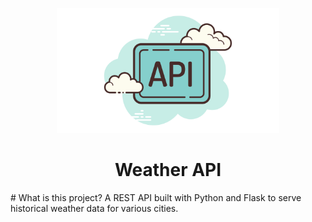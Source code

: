 <p align="center">
    <a href="https://raw.githubusercontent.com/jhonatanjk125/weather-api/master/6.png">
        <img src="https://raw.githubusercontent.com/jhonatanjk125/weather-api/master/6.png" height="200" />
    </a>
</p>

<h1 align="center">Weather API</h1>
# What is this project?
A REST API built with Python and Flask to serve historical weather data for various cities.
